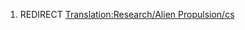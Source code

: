1.  REDIRECT [Translation:Research/Alien
    Propulsion/cs](Translation:Research/Alien_Propulsion/cs "wikilink")